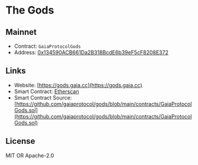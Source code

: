 # The Gods

## Mainnet  
- Contract: `GaiaProtocolGods`  
- Address: [0x134590ACB661Da2B318BcdE6b39eF5cF8208E372](https://etherscan.io/address/0x134590ACB661Da2B318BcdE6b39eF5cF8208E372)

## Links
* Website: [https://gods.gaia.cc](https://gods.gaia.cc)
* Smart Contract: [Etherscan](https://etherscan.io/token/0x134590ACB661Da2B318BcdE6b39eF5cF8208E372)
* Smart Contract Source: [https://github.com/gaiaprotocol/gods/blob/main/contracts/GaiaProtocolGods.sol](https://github.com/gaiaprotocol/gods/blob/main/contracts/GaiaProtocolGods.sol)

## License
MIT OR Apache-2.0
